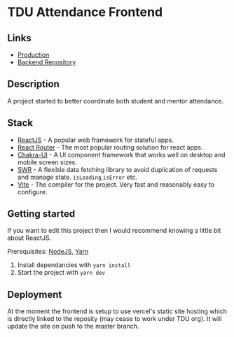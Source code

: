 # TDU Attendance Frontend

## Links

- [Production](https://attendance.team3132.com)
- [Backend Repository](https://github.com/Team3132/AttendanceBackend)

## Description

A project started to better coordinate both student and mentor attendance.

## Stack

- [ReactJS](https://reactjs.org) - A popular web framework for stateful apps.
- [React Router](https://reactrouter.com) - The most popular routing solution for react apps.
- [Chakra-UI](https://chakra-ui.com) - A UI component framework that works well on desktop and mobile screen sizes.
- [SWR](https://swr.vercel.app) - A flexible data fetching library to avoid duplication of requests and manage state. `isLoading`,`isError` etc.
- [Vite](https://vitejs.dev) - The compiler for the project. Very fast and reasonably easy to configure.

## Getting started

If you want to edit this project then I would recommend knowing a little bit about ReactJS.

Prerequisites: [NodeJS](https://nodejs.org), [Yarn](https://yarnpkg.com)

1. Install dependancies with `yarn install`
2. Start the project with `yarn dev`

## Deployment

At the moment the frontend is setup to use vercel's static site hosting which is directly linked to the reposity (may cease to work under TDU org). It will update the site on push to the master branch.
